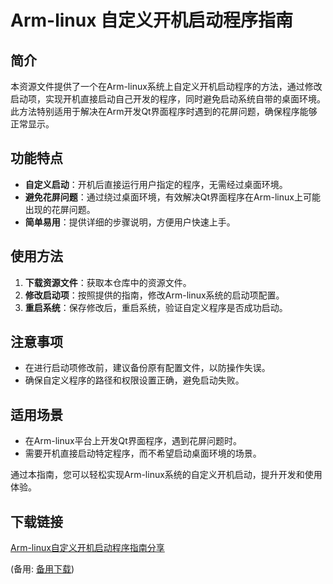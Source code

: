  # Arm-linux 自定义开机启动程序指南

 ## 简介
 本资源文件提供了一个在Arm-linux系统上自定义开机启动程序的方法，通过修改启动项，实现开机直接启动自己开发的程序，同时避免启动系统自带的桌面环境。此方法特别适用于解决在Arm开发Qt界面程序时遇到的花屏问题，确保程序能够正常显示。

 ## 功能特点
 - **自定义启动**：开机后直接运行用户指定的程序，无需经过桌面环境。
 - **避免花屏问题**：通过绕过桌面环境，有效解决Qt界面程序在Arm-linux上可能出现的花屏问题。
 - **简单易用**：提供详细的步骤说明，方便用户快速上手。

 ## 使用方法
 1. **下载资源文件**：获取本仓库中的资源文件。
 2. **修改启动项**：按照提供的指南，修改Arm-linux系统的启动项配置。
 3. **重启系统**：保存修改后，重启系统，验证自定义程序是否成功启动。

 ## 注意事项
 - 在进行启动项修改前，建议备份原有配置文件，以防操作失误。
 - 确保自定义程序的路径和权限设置正确，避免启动失败。

 ## 适用场景
 - 在Arm-linux平台上开发Qt界面程序，遇到花屏问题时。
 - 需要开机直接启动特定程序，而不希望启动桌面环境的场景。

 通过本指南，您可以轻松实现Arm-linux系统的自定义开机启动，提升开发和使用体验。

 ## 下载链接
 [Arm-linux自定义开机启动程序指南分享](https://pan.quark.cn/s/b1777fe9431f) 

 (备用: [备用下载](https://pan.baidu.com/s/1zxzgON5sZ7Hc4ai3BfMSsw?pwd=1234))
